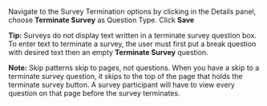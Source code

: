 Navigate to the Survey Termination options by clicking in the Details panel, choose **Terminate Survey** as Question Type. Click **Save**

**Tip:** Surveys do not display text written in a terminate survey question box.  To enter text to terminate a survey, the user must first put a break question with desired text then an empty **Terminate Survey** question.

**Note:** Skip patterns skip to pages, not questions. When you have a skip to a terminate survey question, it skips to the top of the page that holds the terminate survey button. A survey participant will have to view every question on that page before the survey terminates.